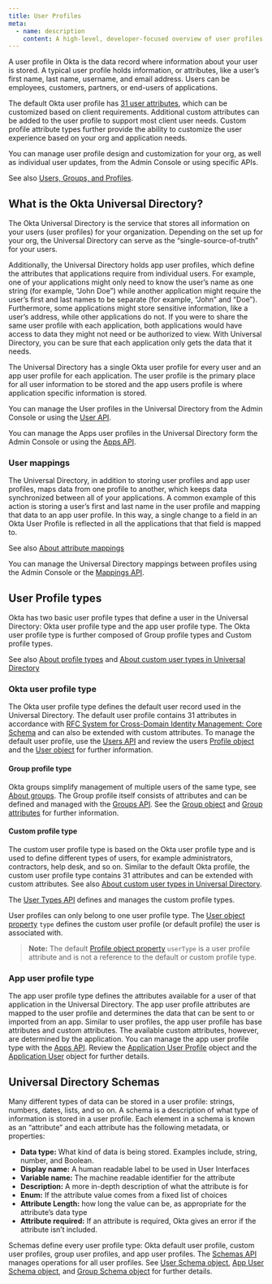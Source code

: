 ```yaml
---
title: User Profiles
meta:
  - name: description
    content: A high-level, developer-focused overview of user profiles and the Okta Universal Directory.
---
```


A user profile in Okta is the data record where information about your user is stored. A typical user profile holds information, or attributes, like a user’s first name, last name, username, and email address. Users can be employees, customers, partners, or end-users of applications.

The default Okta user profile has [31 user attributes](/docs/reference/api/users/#default-profile-properties), which can be customized based on client requirements. Additional custom attributes can be added to the user profile to support most client user needs. Custom profile attribute types further provide the ability to customize the user experience based on your org and application needs.

You can manage user profile design and customization for your org, as well as individual user updates, from the Admin Console or using specific APIs.

See also [Users, Groups, and Profiles](https://help.okta.com/en/prev/Content/Topics/users-groups-profiles/usgp-main.htm).

## What is the Okta Universal Directory?

The Okta Universal Directory is the service that stores all information on your users (user profiles) for your organization. Depending on the set up for your org, the Universal Directory can serve as the “single-source-of-truth” for your users.

Additionally, the Universal Directory holds app user profiles, which define the attributes that applications require from individual users. For example, one of your applications might only need to know the user’s name as one string (for example, “John Doe”) while another application might require the user’s first and last names to be separate (for example,  “John” and “Doe”). Furthermore, some applications might store sensitive information, like a user’s address, while other applications do not. If you were to share the same user profile with each application, both applications would have access to data they might not need or be authorized to view. With Universal Directory, you can be sure that each application only gets the data that it needs.

The Universal Directory has a single Okta user profile for every user and an app user profile for each application. The user profile is the primary place for all user information to be stored and the app users profile is where application specific information is stored.

You can manage the User profiles in the Universal Directory from the Admin Console or using the [User API](/docs/reference/api/users).

You can manage the Apps user profiles in the Universal Directory form the Admin Console or using the [Apps API](/docs/reference/api/apps).

### User mappings

The Universal Directory, in addition to storing user profiles and app user profiles, maps data from one profile to another, which keeps data synchronized between all of your applications. A common example of this action is storing a user’s first and last name in the user profile and mapping that data to an app user profile. In this way, a single change to a field in an Okta User Profile is reflected in all the applications that that field is mapped to.

See also [About attribute mappings](https://help.okta.com/en/prod/Content/Topics/users-groups-profiles/usgp-about-attribute-mappings.htm)

You can manage the Universal Directory mappings between profiles using the Admin Console or the [Mappings API](/docs/reference/api/mappings/).

## User Profile types

Okta has two basic user profile types that define a user in the Universal Directory: Okta user profile type and the app user profile type. The Okta user profile type is further composed of Group profile types and Custom profile types.

See also [About profile types](https://help.okta.com/en/prod/Content/Topics/users-groups-profiles/usgp-about-profiles.htm) and [About custom user types in Universal Directory](https://help.okta.com/en/prod/Content/Topics/users-groups-profiles/usgp-usertypes-about.htm)

### Okta user profile type

The Okta user profile type defines the default user record used in the Universal Directory. The default user profile contains 31 attributes in accordance with [RFC System for Cross-Domain Identity Management: Core Schema](https://datatracker.ietf.org/doc/html/rfc7643#section-4.1) and can also be extended with custom attributes. To manage the default user profile, use the [Users API](/docs/api/users) and review the users [Profile object](/docs/reference/api/users/#profile-object) and the [User object](https://developer.okta.com/docs/reference/api/users/#user-object) for further information.

#### Group profile type

Okta groups simplify management of multiple users of the same type, see [About groups](https://help.okta.com/en/prod/Content/Topics/users-groups-profiles/usgp-about-groups.htm). The Group profile itself consists of attributes and can be defined and managed with the [Groups API](/docs/reference/api/groups/). See the [Group object](/docs/reference/api/groups/#group-object) and [Group attributes](/docs/reference/api/groups/#group-attributes) for further information.

#### Custom profile type

The custom user profile type is based on the Okta user profile type and is used to define different types of users, for example administrators, contractors, help desk, and so on. Similar to the default Okta profile, the custom user profile type contains 31 attributes and can be extended with custom attributes. See also [About custom user types in Universal Directory](https://help.okta.com/en/prod/Content/Topics/users-groups-profiles/usgp-usertypes-about.htm).

The [User Types API](/docs/reference/api/user-types/) defines and manages the custom profile types.

User profiles can only belong to one user profile type. The [User object property](/docs/reference/api/users/#user-properties) `type` defines the custom user profile (or default profile) the user is associated with.

>**Note:** The default [Profile object property](/docs/reference/api/users/#default-profile-properties) `userType` is a user profile attribute and is not a reference to the default or custom profile type.

### App user profile type

The app user profile type defines the attributes available for a user of that application in the Universal Directory. The app user profile attributes are mapped to the user profile and determines the data that can be sent to or imported from an app. Similar to user profiles, the app user profile has base attributes and custom attributes. The available custom attributes, however, are determined by the application. You can manage the app user profile type with the [Apps API](/docs/reference/api/apps/). Review the [Application User Profile](/docs/reference/api/apps/#application-user-profile-object) object and the [Application User](/docs/reference/api/apps/#application-user-object) object for further details.

## Universal Directory Schemas

Many different types of data can be stored in a user profile: strings, numbers, dates, lists, and so on. A schema is a description of what type of information is stored in a user profile. Each element in a schema is known as an “attribute” and each attribute has the following metadata, or properties:

* **Data type:** What kind of data is being stored. Examples include, string, number, and Boolean.
* **Display name:** A human readable label to be used in User Interfaces
* **Variable name:** The machine readable identifier for the attribute
* **Description:** A more in-depth description of what the attribute is for
* **Enum:** If the attribute value comes from a fixed list of choices
* **Attribute Length:** how long the value can be, as appropriate for the attribute’s data type
* **Attribute required:** If an attribute is required, Okta gives an error if the attribute isn’t included.

Schemas define every user profile type: Okta default user profile, custom user profiles, group user profiles, and app user profiles. The [Schemas API](/docs/reference/api/schemas) manages operations for all user profiles. See [User Schema object](/docs/reference/api/schemas/#user-schema-object), [App User Schema object]( /docs/reference/api/schemas/#app-user-schema-object), and [Group Schema object](/docs/reference/api/schemas/#group-schema-object) for further details.
